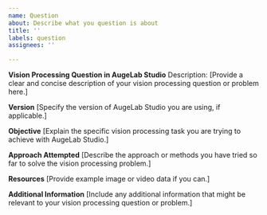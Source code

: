 ```yaml
---
name: Question
about: Describe what you question is about
title: ''
labels: question
assignees: ''

---
```


**Vision Processing Question in AugeLab Studio**
Description:
[Provide a clear and concise description of your vision processing question or problem here.]

**Version**
[Specify the version of AugeLab Studio you are using, if applicable.]

**Objective**
[Explain the specific vision processing task you are trying to achieve with AugeLab Studio.]

**Approach Attempted**
[Describe the approach or methods you have tried so far to solve the vision processing problem.]

**Resources**
[Provide example image or video data if you can.]

**Additional Information**
[Include any additional information that might be relevant to your vision processing question or problem.]
